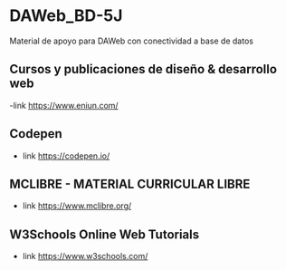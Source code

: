 # DAWeb_BD-5J
Material de apoyo para DAWeb con conectividad a base de datos

## Cursos y publicaciones de diseño & desarrollo web
-link https://www.eniun.com/
## Codepen
- link https://codepen.io/
## MCLIBRE - MATERIAL CURRICULAR LIBRE
- link https://www.mclibre.org/
## W3Schools Online Web Tutorials
- link https://www.w3schools.com/
